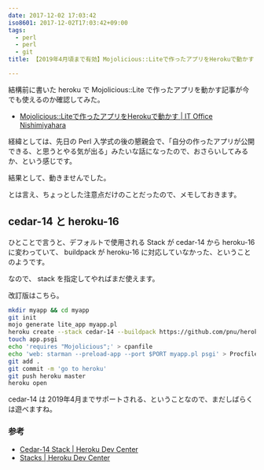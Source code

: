 ```yaml
---
date: 2017-12-02 17:03:42
iso8601: 2017-12-02T17:03:42+09:00
tags:
  - perl
  - perl
  - git
title: 【2019年4月頃まで有効】Mojolicious::Liteで作ったアプリをHerokuで動かす

---
```


結構前に書いた heroku で Mojolicious::Lite で作ったアプリを動かす記事が今でも使えるのか確認してみた。

- [Mojolicious::Liteで作ったアプリをHerokuで動かす | IT Office Nishimiyahara](http://www.nishimiyahara.net/2015/04/08/114023)

経緯としては、先日の Perl 入学式の後の懇親会で、「自分の作ったアプリが公開できる、と思うとやる気が出る」みたいな話になったので、おさらいしてみるか、という感じです。

結果として、動きませんでした。

とは言え、ちょっとした注意点だけのことだったので、メモしておきます。

## cedar-14 と heroku-16

ひとことで言うと、デフォルトで使用される Stack が cedar-14 から heroku-16 に変わっていて、 buildpack が heroku-16 に対応していなかった、ということのようです。

なので、 stack を指定してやればまだ使えます。

改訂版はこちら。

```bash
mkdir myapp && cd myapp
git init
mojo generate lite_app myapp.pl
heroku create --stack cedar-14 --buildpack https://github.com/pnu/heroku-buildpack-perl.git
touch app.psgi
echo 'requires "Mojolicious";' > cpanfile
echo 'web: starman --preload-app --port $PORT myapp.pl psgi' > Procfile
git add .
git commit -m 'go to heroku'
git push heroku master
heroku open
```

cedar-14 は 2019年4月までサポートされる、ということなので、まだしばらくは遊べますね。

### 参考
- [Cedar-14 Stack | Heroku Dev Center](https://devcenter.heroku.com/articles/cedar-14-stack)
- [Stacks | Heroku Dev Center](https://devcenter.heroku.com/articles/stack)
